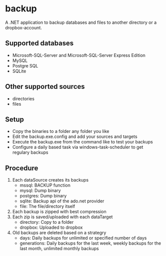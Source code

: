 # backup
A .NET application to backup databases and files to another directory or a dropbox-account.

## Supported databases
- Microsoft-SQL-Server and Microsoft-SQL-Server Express Edition
- MySQL
- Postgre SQL
- SQLite

## Other supported sources
- directories
- files

## Setup
- Copy the binaries to a folder any folder you like
- Edit the backup.exe.config and add your sources and targets
- Execute the backup.exe from the command like to test your backups
- Configure a daily based task via windows-task-scheduler to get regulary backups

## Procedure
1. Each dataSource creates its backups
   * mssql: BACKUP function
   * mysql: Dump binary
   * postgres: Dump binary
   * sqlite: Backup api of the ado.net provider
   * file: The file/directory itself
2. Each backup is zipped with best compression
3. Each zip is saved/uploaded with each dataTarget
   * directory: Copy to a folder
   * dropbox: Uploaded to dropbox
4. Old backups are deleted based on a strategry
   * days: Daily backups for unlimited or specified number of days
   * generations: Daily backups for the last week, weekly backups for the last month, unlimited monthly backups
